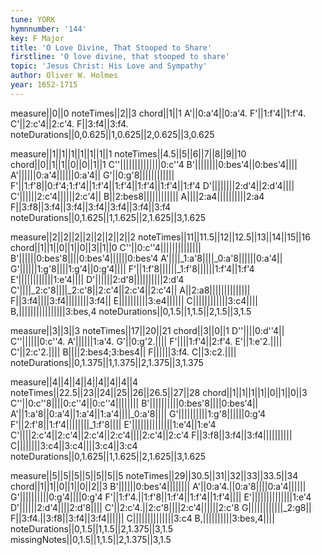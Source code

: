 ```yaml
---
tune: YORK
hymnnumber: '144'
key: F Major
title: 'O Love Divine, That Stooped to Share'
firstline: 'O love divine, that stooped to share'
topic: 'Jesus Christ: His Love and Sympathy'
author: Oliver W. Holmes
year: 1652-1715
---
```

measure||0||0
noteTimes||2||3
chord||1||1
A'||0:a'4||0:a'4.
F'||1:f'4||1:f'4.
C'||2:c'4||2:c'4.
F||3:f4||3:f4.
noteDurations||0,0.625||1,0.625||2,0.625||3,0.625

measure||1||1||1||1||1||1||1
noteTimes||4.5||5||6||7||8||9||10
chord||0||1||1||0||0||1||1
C''||||||||||||||0:c''4
B'||||||||0:bes'4||0:bes'4||||
A'||||||0:a'4||||||0:a'4||
G'||0:g'8||||||||||||
F'||1:f'8||0:f'4;1:f'4||1:f'4||1:f'4||1:f'4||1:f'4||1:f'4
D'||||||||2:d'4||2:d'4||||
C'||||||2:c'4||||||2:c'4||
B||2:bes8||||||||||||
A||||2:a4||||||||||2:a4
F||3:f8||3:f4||3:f4||3:f4||3:f4||3:f4||3:f4
noteDurations||0,1.625||1,1.625||2,1.625||3,1.625

measure||2||2||2||2||2||2||2||2
noteTimes||11||11.5||12||12.5||13||14||15||16
chord||1||1||0||1||0||3||1||0
C''||0:c''4||||||||||||||
B'||||||0:bes'8||||0:bes'4||||||0:bes'4
A'||||_1:a'8||||_0:a'8||||||0:a'4||
G'||||||1:g'8||||1:g'4||0:g'4||||
F'||1:f'8||||||_1:f'8||||||1:f'4||1:f'4
E'||||||||||||1:e'4||||
D'||||||2:d'8||||||||||2:d'4
C'||||_2:c'8||||_2:c'8||2:c'4||2:c'4||2:c'4||
A||2:a8||||||||||||||
F||3:f4||||3:f4||||||||3:f4||
E||||||||||3:e4||||||
C||||||||||||3:c4||||
B,||||||||||||||||3:bes,4
noteDurations||0,1.5||1,1.5||2,1.5||3,1.5

measure||3||3||3
noteTimes||17||20||21
chord||3||0||1
D''||||0:d''4||
C''||||||0:c''4.
A'||||||1:a'4.
G'||0:g'2.||||
F'||||1:f'4||2:f'4.
E'||1:e'2.||||
C'||2:c'2.||||
B||||2:bes4;3:bes4||
F||||||3:f4.
C||3:c2.||||
noteDurations||0,1.375||1,1.375||2,1.375||3,1.375

measure||4||4||4||4||4||4||4||4
noteTimes||22.5||23||24||25||26||26.5||27||28
chord||1||1||1||1||0||1||0||3
C''||0:c''8||||0:c''4||0:c''4||||||||
B'||||||||||0:bes'8||||0:bes'4||
A'||1:a'8||0:a'4||1:a'4||1:a'4||||_0:a'8||||
G'||||||||||1:g'8||||||0:g'4
F'||2:f'8||1:f'4||||||||_1:f'8||||
E'||||||||||||||1:e'4||1:e'4
C'||||2:c'4||2:c'4||2:c'4||2:c'4||||2:c'4||2:c'4
F||3:f8||3:f4||3:f4||||||||||
C||||||||3:c4||3:c4||||3:c4||3:c4
noteDurations||0,1.625||1,1.625||2,1.625||3,1.625

measure||5||5||5||5||5||5||5
noteTimes||29||30.5||31||32||33||33.5||34
chord||1||1||0||1||0||2||3
B'||||||0:bes'4||||||||
A'||0:a'4.||0:a'8||||0:a'4||||||
G'||||||||||0:g'4||||0:g'4
F'||1:f'4.||1:f'8||1:f'4||1:f'4||1:f'4||||
E'||||||||||||||1:e'4
D'||||||2:d'4||||2:d'8||||
C'||2:c'4.||2:c'8||||2:c'4||||||2:c'8
G||||||||||||_2:g8||
F||3:f4.||3:f8||3:f4||3:f4||||||
C||||||||||||||3:c4
B,||||||||||3:bes,4||||
noteDurations||0,1.5||1,1.5||2,1.375||3,1.5
missingNotes||0,1.5||1,1.5||2,1.375||3,1.5

